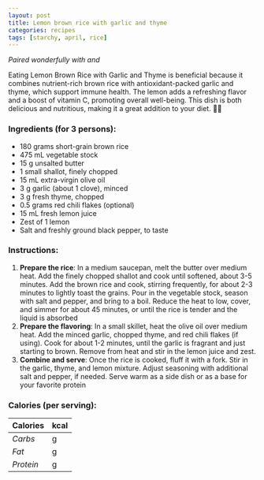 ```yaml
---
layout: post
title: Lemon brown rice with garlic and thyme
categories: recipes
tags: [starchy, april, rice]
---
```


*Paired wonderfully with <a href="/recipes/"></a> and <a href="/recipes/"></a>*

Eating Lemon Brown Rice with Garlic and Thyme is beneficial because it combines nutrient-rich brown rice with antioxidant-packed garlic and thyme, which support immune health. The lemon adds a refreshing flavor and a boost of vitamin C, promoting overall well-being. This dish is both delicious and nutritious, making it a great addition to your diet. 🍋🍚

### Ingredients (for 3 persons):
- 180 grams short-grain brown rice
- 475 mL vegetable stock
- 15 g unsalted butter
- 1 small shallot, finely chopped
- 15 mL extra-virgin olive oil
- 3 g garlic (about 1 clove), minced
- 3 g fresh thyme, chopped
- 0.5 grams red chili flakes (optional)
- 15 mL fresh lemon juice
- Zest of 1 lemon
- Salt and freshly ground black pepper, to taste

### Instructions:

1. **Prepare the rice**: In a medium saucepan, melt the butter over medium heat. Add the finely chopped shallot and cook until softened, about 3-5 minutes. Add the brown rice and cook, stirring frequently, for about 2-3 minutes to lightly toast the grains. Pour in the vegetable stock, season with salt and pepper, and bring to a boil. Reduce the heat to low, cover, and simmer for about 45 minutes, or until the rice is tender and the liquid is absorbed  
2. **Prepare the flavoring**: In a small skillet, heat the olive oil over medium heat. Add the minced garlic, chopped thyme, and red chili flakes (if using). Cook for about 1-2 minutes, until the garlic is fragrant and just starting to brown. Remove from heat and stir in the lemon juice and zest.
3. **Combine and serve**: Once the rice is cooked, fluff it with a fork. Stir in the garlic, thyme, and lemon mixture. Adjust seasoning with additional salt and pepper, if needed. Serve warm as a side dish or as a base for your favorite protein

### Calories (per serving):

| **Calories** | kcal |
| ----------- | ----------- |
| *Carbs* | g |
| *Fat* | g |
| *Protein* | g |